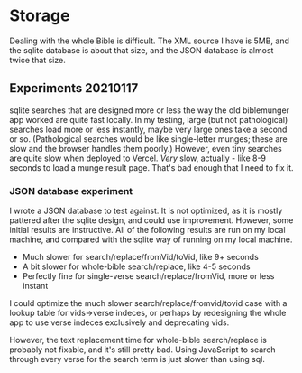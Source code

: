 # Storage

Dealing with the whole Bible is difficult. The XML source I have is 5MB, and the sqlite database is about that size, and the JSON database is almost twice that size.

## Experiments 20210117

sqlite searches that are designed more or less the way the old biblemunger app worked are quite fast locally. In my testing, large (but not pathological) searches load more or less instantly, maybe very large ones take a second or so. (Pathological searches would be like single-letter munges; these are slow and the browser handles them poorly.) However, even tiny searches are quite slow when deployed to Vercel. _Very_ slow, actually - like 8-9 seconds to load a munge result page. That's bad enough that I need to fix it.

### JSON database experiment

I wrote a JSON database to test against. It is not optimized, as it is mostly pattered after the sqlite design, and could use improvement. However, some initial results are instructive. All of the following results are run on my local machine, and compared with the sqlite way of running on my local machine.

- Much slower for search/replace/fromVid/toVid, like 9+ seconds
- A bit slower for whole-bible search/replace, like 4-5 seconds
- Perfectly fine for single-verse search/replace/fromVid, more or less instant

I could optimize the much slower search/replace/fromvid/tovid case with a lookup table for vids->verse indeces, or perhaps by redesigning the whole app to use verse indeces exclusively and deprecating vids.

However, the text replacement time for whole-bible search/replace is probably not fixable, and it's still pretty bad. Using JavaScript to search through every verse for the search term is just slower than using sql.
